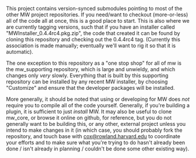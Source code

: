 This project contains version-synced submodules pointing to most of the other MW project repositories.  If you need/want to checkout (more-or-less) all of the code all at once, this is a good place to start.  This is also where we are currently tagging versions, such that if you have an installer called "MWInstaller_0.4.4rc4.pkg.zip", the code that created it can be found by cloning this repository and checking out the 0.4.4rc4 tag.  (Currently this association is made manually; eventually we'll want to rig it so that it is automatic).

The one exception to this repository as a "one stop shop" for all of mw is the mw\_supporting repository, which is large and unwieldy, and which changes only _very_ slowly.  Everything that is built by this supporting repository can be installed by any recent MW installer, by choosing "Customize" and ensure that the developer packages will be installed.  

More generally, it should be noted that using or developing for MW does *not* require you to compile all of the code yourself.  Generally, if you're building a plugin, it is sufficient to just _install_ MW.  It may also be useful to clone mw\_core, or browse it online on github, for reference, but you do not generally want to be building this, or any other, external project unless you intend to make changes in it (in which case, you should probably fork the repository, and touch base with cox@rowland.harvard.edu to coordinate your efforts and to make sure what you're trying to do hasn't already been done / isn't already in planning / couldn't be done some other existing way).
